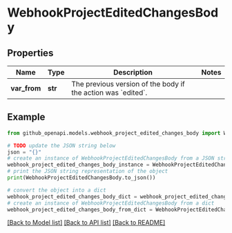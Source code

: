 # WebhookProjectEditedChangesBody


## Properties

Name | Type | Description | Notes
------------ | ------------- | ------------- | -------------
**var_from** | **str** | The previous version of the body if the action was &#x60;edited&#x60;. | 

## Example

```python
from github_openapi.models.webhook_project_edited_changes_body import WebhookProjectEditedChangesBody

# TODO update the JSON string below
json = "{}"
# create an instance of WebhookProjectEditedChangesBody from a JSON string
webhook_project_edited_changes_body_instance = WebhookProjectEditedChangesBody.from_json(json)
# print the JSON string representation of the object
print(WebhookProjectEditedChangesBody.to_json())

# convert the object into a dict
webhook_project_edited_changes_body_dict = webhook_project_edited_changes_body_instance.to_dict()
# create an instance of WebhookProjectEditedChangesBody from a dict
webhook_project_edited_changes_body_from_dict = WebhookProjectEditedChangesBody.from_dict(webhook_project_edited_changes_body_dict)
```
[[Back to Model list]](../README.md#documentation-for-models) [[Back to API list]](../README.md#documentation-for-api-endpoints) [[Back to README]](../README.md)


